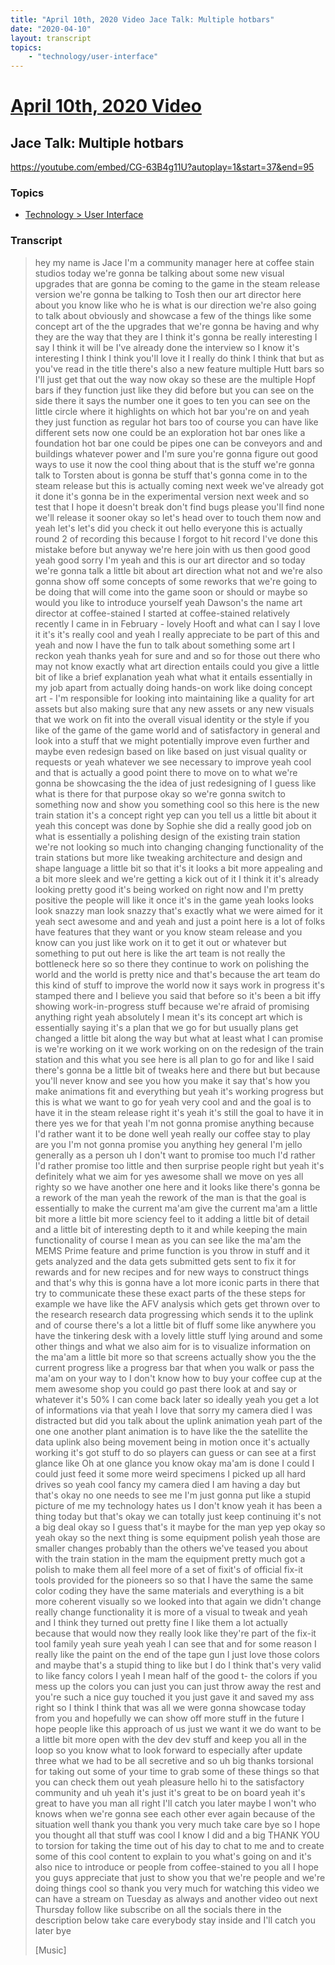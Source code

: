 ```yaml
---
title: "April 10th, 2020 Video Jace Talk: Multiple hotbars"
date: "2020-04-10"
layout: transcript
topics:
    - "technology/user-interface"
---
```

# [April 10th, 2020 Video](../2020-04-10.md)
## Jace Talk: Multiple hotbars
https://youtube.com/embed/CG-63B4g11U?autoplay=1&start=37&end=95

### Topics
* [Technology > User Interface](../topics/technology/user-interface.md)

### Transcript

> hey my name is Jace I'm a community manager here at coffee stain studios today we're gonna be talking about some new visual upgrades that are gonna be coming to the game in the steam release version we're gonna be talking to Tosh then our art director here about you know like who he is what is our direction we're also going to talk about obviously and showcase a few of the things like some concept art of the the upgrades that we're gonna be having and why they are the way that they are I think it's gonna be really interesting I say I think it will be I've already done the interview so I know it's interesting I think I think you'll love it I really do think I think that but as you've read in the title there's also a new feature multiple Hutt bars so I'll just get that out the way now okay so these are the multiple Hopf bars if they function just like they did before but you can see on the side there it says the number one it goes to ten you can see on the little circle where it highlights on which hot bar you're on and yeah they just function as regular hot bars too of course you can have like different sets now one could be an exploration hot bar ones like a foundation hot bar one could be pipes one can be conveyors and and buildings whatever power and I'm sure you're gonna figure out good ways to use it now the cool thing about that is the stuff we're gonna talk to Torsten about is gonna be stuff that's gonna come in to the steam release but this is actually coming next week we've already got it done it's gonna be in the experimental version next week and so test that I hope it doesn't break don't find bugs please you'll find none we'll release it sooner okay so let's head over to touch them now and yeah let's let's did you check it out hello everyone this is actually round 2 of recording this because I forgot to hit record I've done this mistake before but anyway we're here join with us then good good yeah good sorry I'm yeah and this is our art director and so today we're gonna talk a little bit about art direction what not and we're also gonna show off some concepts of some reworks that we're going to be doing that will come into the game soon or should or maybe so would you like to introduce yourself yeah Dawson's the name art director at coffee-stained I started at coffee-stained relatively recently I came in in February - lovely Hooft and what can I say I love it it's it's really cool and yeah I really appreciate to be part of this and yeah and now I have the fun to talk about something some art I reckon yeah thanks yeah for sure and and so for those out there who may not know exactly what art direction entails could you give a little bit of like a brief explanation yeah what what it entails essentially in my job apart from actually doing hands-on work like doing concept art - I'm responsible for looking into maintaining like a quality for art assets but also making sure that any new assets or any new visuals that we work on fit into the overall visual identity or the style if you like of the game of the game world and of satisfactory in general and look into a stuff that we might potentially improve even further and maybe even redesign based on like based on just visual quality or requests or yeah whatever we see necessary to improve yeah cool and that is actually a good point there to move on to what we're gonna be showcasing the the idea of just redesigning of I guess like what is there for that purpose okay so we're gonna switch to something now and show you something cool so this here is the new train station it's a concept right yep can you tell us a little bit about it yeah this concept was done by Sophie she did a really good job on what is essentially a polishing design of the existing train station we're not looking so much into changing changing functionality of the train stations but more like tweaking architecture and design and shape language a little bit so that it's it looks a bit more appealing and a bit more sleek and we're getting a kick out of it I think it it's already looking pretty good it's being worked on right now and I'm pretty positive the people will like it once it's in the game yeah looks looks look snazzy man look snazzy that's exactly what we were aimed for it yeah sect awesome and and yeah and just a point here is a lot of folks have features that they want or you know steam release and you know can you just like work on it to get it out or whatever but something to put out here is like the art team is not really the bottleneck here so so there they continue to work on polishing the world and the world is pretty nice and that's because the art team do this kind of stuff to improve the world now it says work in progress it's stamped there and I believe you said that before so it's been a bit iffy showing work-in-progress stuff because we're afraid of promising anything right yeah absolutely I mean it's its concept art which is essentially saying it's a plan that we go for but usually plans get changed a little bit along the way but what at least what I can promise is we're working on it we work working on on the redesign of the train station and this what you see here is all plan to go for and like I said there's gonna be a little bit of tweaks here and there but but because you'll never know and see you how you make it say that's how you make animations fit and everything but yeah it's working progress but this is what we want to go for yeah very cool and and the goal is to have it in the steam release right it's yeah it's still the goal to have it in there yes we for that yeah I'm not gonna promise anything because I'd rather want it to be done well yeah really our coffee stay to play are you I'm not gonna promise you anything hey general I'm jello generally as a person uh I don't want to promise too much I'd rather I'd rather promise too little and then surprise people right but yeah it's definitely what we aim for yes awesome shall we move on yes all righty so we have another one here and it looks like there's gonna be a rework of the man yeah the rework of the man is that the goal is essentially to make the current ma'am give the current ma'am a little bit more a little bit more sciency feel to it adding a little bit of detail and a little bit of interesting depth to it and while keeping the main functionality of course I mean as you can see like the ma'am the MEMS Prime feature and prime function is you throw in stuff and it gets analyzed and the data gets submitted gets sent to fix it for rewards and for new recipes and for new ways to construct things and that's why this is gonna have a lot more iconic parts in there that try to communicate these these exact parts of the these steps for example we have like the AFV analysis which gets get thrown over to the research research data progressing which sends it to the uplink and of course there's a lot a little bit of fluff some like anywhere you have the tinkering desk with a lovely little stuff lying around and some other things and what we also aim for is to visualize information on the ma'am a little bit more so that screens actually show you the the current progress like a progress bar that when you walk or pass the ma'am on your way to I don't know how to buy your coffee cup at the mem awesome shop you could go past there look at and say or whatever it's 50% I can come back later so ideally yeah you get a lot of informations via that yeah I love that sorry my camera died I was distracted but did you talk about the uplink animation yeah part of the one one another plant animation is to have like the the satellite the data uplink also being movement being in motion once it's actually working it's got stuff to do so players can guess or can see at a first glance like Oh at one glance you know okay ma'am is done I could I could just feed it some more weird specimens I picked up all hard drives so yeah cool fancy my camera died I am having a day but that's okay no one needs to see me I'm just gonna put like a stupid picture of me my technology hates us I don't know yeah it has been a thing today but that's okay we can totally just keep continuing it's not a big deal okay so I guess that's it maybe for the man yep yep okay so yeah okay so the next thing is some equipment polish yeah those are smaller changes probably than the others we've teased you about with the train station in the mam the equipment pretty much got a polish to make them all feel more of a set of fixit's of official fix-it tools provided for the pioneers so so that I have the same the same color coding they have the same materials and everything is a bit more coherent visually so we looked into that again we didn't change really change functionality it is more of a visual to tweak and yeah and I think they turned out pretty fine I like them a lot actually because that would now they really look like they're part of the fix-it tool family yeah sure yeah yeah I can see that and for some reason I really like the paint on the end of the tape gun I just love those colors and maybe that's a stupid thing to like but I do I think that's very valid to like fancy colors I yeah I mean half of the good t- the colors if you mess up the colors you can just you can just throw away the rest and you're such a nice guy touched it you just gave it and saved my ass right so I think I think that was all we were gonna showcase today from you and hopefully we can show off more stuff in the future I hope people like this approach of us just we want it we do want to be a little bit more open with the dev dev stuff and keep you all in the loop so you know what to look forward to especially after update three what we had to be all secretive and so uh big thanks torsional for taking out some of your time to grab some of these things so that you can check them out yeah pleasure hello hi to the satisfactory community and uh yeah it's just it's great to be on board yeah it's great to have you man all right I'll catch you later maybe I won't who knows when we're gonna see each other ever again because of the situation well thank you thank you very much take care bye so I hope you thought all that stuff was cool I know I did and a big THANK YOU to torsion for taking the time out of his day to chat to me and to create some of this cool content to explain to you what's going on and it's also nice to introduce or people from coffee-stained to you all I hope you guys appreciate that just to show you that we're people and we're doing things cool so thank you very much for watching this video we can have a stream on Tuesday as always and another video out next Thursday follow like subscribe on all the socials there in the description below take care everybody stay inside and I'll catch you later bye
>
> [Music]
